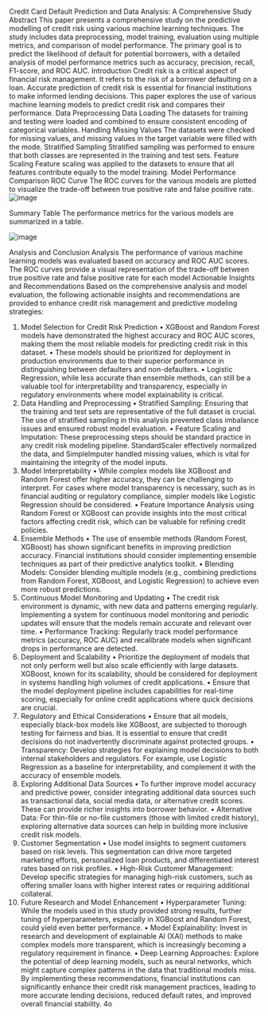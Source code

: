 Credit Card Default Prediction and Data Analysis: A Comprehensive Study
Abstract
This paper presents a comprehensive study on the predictive modelling of credit risk using various machine learning techniques. The study includes data preprocessing, model training, evaluation using multiple metrics, and comparison of model performance. The primary goal is to predict the likelihood of default for potential borrowers, with a detailed analysis of model performance metrics such as accuracy, precision, recall, F1-score, and ROC AUC.
Introduction
Credit risk is a critical aspect of financial risk management. It refers to the risk of a borrower defaulting on a loan. Accurate prediction of credit risk is essential for financial institutions to make informed lending decisions. This paper explores the use of various machine learning models to predict credit risk and compares their performance.
Data Preprocessing
Data Loading
The datasets for training and testing were loaded and combined to ensure consistent encoding of categorical variables.
Handling Missing Values
The datasets were checked for missing values, and missing values in the target variable were filled with the mode.
Stratified Sampling
Stratified sampling was performed to ensure that both classes are represented in the training and test sets.
Feature Scaling
Feature scaling was applied to the datasets to ensure that all features contribute equally to the model training.
Model Performance Comparison
ROC Curve
The ROC curves for the various models are plotted to visualize the trade-off between true positive rate and false positive rate.
 ![image](https://github.com/user-attachments/assets/5db1fa76-2441-4dae-b967-583d050ec38f)

Summary Table
The performance metrics for the various models are summarized in a table.

![image](https://github.com/user-attachments/assets/3335a6e6-06fe-42a5-9400-bfbdf359cc37)
 
Analysis and Conclusion
Analysis
The performance of various machine learning models was evaluated based on accuracy and ROC AUC scores. The ROC curves provide a visual representation of the trade-off between true positive rate and false positive rate for each model
Actionable Insights and Recommendations
Based on the comprehensive analysis and model evaluation, the following actionable insights and recommendations are provided to enhance credit risk management and predictive modeling strategies:
1. Model Selection for Credit Risk Prediction
•	XGBoost and Random Forest models have demonstrated the highest accuracy and ROC AUC scores, making them the most reliable models for predicting credit risk in this dataset.
•	These models should be prioritized for deployment in production environments due to their superior performance in distinguishing between defaulters and non-defaulters.
•	Logistic Regression, while less accurate than ensemble methods, can still be a valuable tool for interpretability and transparency, especially in regulatory environments where model explainability is critical.
2. Data Handling and Preprocessing
•	Stratified Sampling: Ensuring that the training and test sets are representative of the full dataset is crucial. The use of stratified sampling in this analysis prevented class imbalance issues and ensured robust model evaluation.
•	Feature Scaling and Imputation: These preprocessing steps should be standard practice in any credit risk modeling pipeline. StandardScaler effectively normalized the data, and SimpleImputer handled missing values, which is vital for maintaining the integrity of the model inputs.
3. Model Interpretability
•	While complex models like XGBoost and Random Forest offer higher accuracy, they can be challenging to interpret. For cases where model transparency is necessary, such as in financial auditing or regulatory compliance, simpler models like Logistic Regression should be considered.
•	Feature Importance Analysis using Random Forest or XGBoost can provide insights into the most critical factors affecting credit risk, which can be valuable for refining credit policies.
4. Ensemble Methods
•	The use of ensemble methods (Random Forest, XGBoost) has shown significant benefits in improving prediction accuracy. Financial institutions should consider implementing ensemble techniques as part of their predictive analytics toolkit.
•	Blending Models: Consider blending multiple models (e.g., combining predictions from Random Forest, XGBoost, and Logistic Regression) to achieve even more robust predictions.
5. Continuous Model Monitoring and Updating
•	The credit risk environment is dynamic, with new data and patterns emerging regularly. Implementing a system for continuous model monitoring and periodic updates will ensure that the models remain accurate and relevant over time.
•	Performance Tracking: Regularly track model performance metrics (accuracy, ROC AUC) and recalibrate models when significant drops in performance are detected.
6. Deployment and Scalability
•	Prioritize the deployment of models that not only perform well but also scale efficiently with large datasets. XGBoost, known for its scalability, should be considered for deployment in systems handling high volumes of credit applications.
•	Ensure that the model deployment pipeline includes capabilities for real-time scoring, especially for online credit applications where quick decisions are crucial.
7. Regulatory and Ethical Considerations
•	Ensure that all models, especially black-box models like XGBoost, are subjected to thorough testing for fairness and bias. It is essential to ensure that credit decisions do not inadvertently discriminate against protected groups.
•	Transparency: Develop strategies for explaining model decisions to both internal stakeholders and regulators. For example, use Logistic Regression as a baseline for interpretability, and complement it with the accuracy of ensemble models.
8. Exploring Additional Data Sources
•	To further improve model accuracy and predictive power, consider integrating additional data sources such as transactional data, social media data, or alternative credit scores. These can provide richer insights into borrower behavior.
•	Alternative Data: For thin-file or no-file customers (those with limited credit history), exploring alternative data sources can help in building more inclusive credit risk models.
9. Customer Segmentation
•	Use model insights to segment customers based on risk levels. This segmentation can drive more targeted marketing efforts, personalized loan products, and differentiated interest rates based on risk profiles.
•	High-Risk Customer Management: Develop specific strategies for managing high-risk customers, such as offering smaller loans with higher interest rates or requiring additional collateral.
10. Future Research and Model Enhancement
•	Hyperparameter Tuning: While the models used in this study provided strong results, further tuning of hyperparameters, especially in XGBoost and Random Forest, could yield even better performance.
•	Model Explainability: Invest in research and development of explainable AI (XAI) methods to make complex models more transparent, which is increasingly becoming a regulatory requirement in finance.
•	Deep Learning Approaches: Explore the potential of deep learning models, such as neural networks, which might capture complex patterns in the data that traditional models miss.
By implementing these recommendations, financial institutions can significantly enhance their credit risk management practices, leading to more accurate lending decisions, reduced default rates, and improved overall financial stability.
4o


